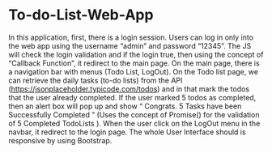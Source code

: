 # To-do-List-Web-App
In this application, first, there is a login session. Users can log in only into the web app using the username “admin” and password “12345”. The JS will check the login validation and if the login true, then using the concept of “Callback Function”, it redirect to the main page.   On the main page, there is a navigation bar with menus (Todo List, LogOut). On the Todo list page, we can retrieve the daily tasks (to-do lists) from the API (https://jsonplaceholder.typicode.com/todos) and in that mark the todos that the user already completed. If the user marked 5 todos as completed, then an alert box will pop up and show “ Congrats. 5 Tasks have been Successfully Completed ” (Uses the concept of Promise() for the validation of 5 Completed TodoLists ).   When the user click on the LogOut menu in the navbar, it redirect to the login page. The whole User Interface should is responsive by using Bootstrap.
